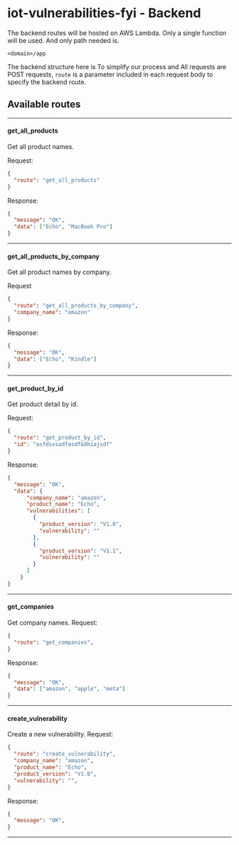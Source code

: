 # iot-vulnerabilities-fyi - Backend


The backend routes will be hosted on AWS Lambda. Only a single function will be used. And only path needed is.

`<domain>/app`

The backend structure here is To simplify our process and All requests are POST requests, `route` is a parameter included in each request body to specify the backend route.


## Available routes
---

#### get_all_products
Get all product names.

Request:

```json
{
  "route": "get_all_products"
}
```


Response:

```json
{
  "message": "OK",
  "data": ["Echo", "MacBook Pro"]
}
```

---


#### get_all_products_by_company

Get all product names by company.

Request

```json
{
  "route": "get_all_products_by_company",
  "company_name": "amazon"
}
```


Response:

```json
{
  "message": "OK",
  "data": ["Echo", "Kindle"]
}
```


---


#### get_product_by_id
Get product detail by id.

Request:

```json
{
  "route": "get_product_by_id",
  "id": "asfdsvsadfasdf&9hiajsdf"
}
```


Response:

```json
{
  "message": "OK",
  "data": {
      "company_name": "amazon",
      "product_name": "Echo",
      "vulnerabilities": [
        {
          "product_version": "V1.0",
          "vulnerability": ""
        },
        {
          "product_version": "V1.1",
          "vulnerability": ""
        }
      ]
    }
}
```

---



#### get_companies
Get company names.
Request:

```json
{
  "route": "get_companies",
}
```


Response:

```json
{
  "message": "OK",
  "data": ["amazon", "apple", "meta"]
}
```

---


#### create_vulnerability
Create a new vulnerability.
Request:

```json
{
  "route": "create_vulnerability",
  "company_name": "amazon",
  "product_name": "Echo",
  "product_version": "V1.0",
  "vulnerability": "",
}
```


Response:

```json
{
  "message": "OK",
}
```




---
